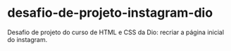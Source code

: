# desafio-de-projeto-instagram-dio
Desafio de projeto do curso de HTML e CSS da Dio: recriar a página inicial do instagram.
